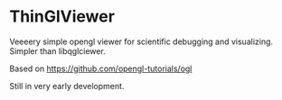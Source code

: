 # ThinGlViewer
Veeeery simple opengl viewer for scientific debugging and visualizing. Simpler than libqglciewer. 

Based on https://github.com/opengl-tutorials/ogl

Still in very early development.
